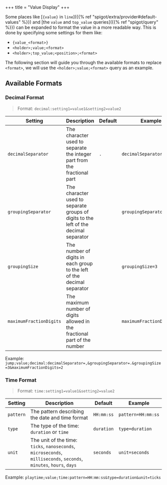+++
title = "Value Display"
+++

Some places like [`{value}` in `line`]({{% ref "spigot/extra/provider#default-values" %}}) and [the `value` and `top_value` queries]({{% ref "spigot/query" %}}) can be expanded to format the value in a more readable way. This is done by specifying some settings for them like:

- `{value_<format>}`
- `<holder>;value;<format>`
- `<holder>;top_value;<position>;<format>`

The following section will guide you through the available formats to replace `<format>`, we will use the `<holder>;value;<format>` query as an example.

## Available Formats

### Decimal Format

> Format: `decimal:setting1=value1&setting2=value2`

| Setting | Description | Default | Example |
| --- | --- | --- | --- |
| `decimalSeparator` | The character used to separate the integer part from the fractional part | `.` | `decimalSeparator=.` |
| `groupingSeparator` | The character used to separate groups of digits to the left of the decimal separator | | `groupingSeparator=,` |
| `groupingSize` | The number of digits in each group to the left of the decimal separator | | `groupingSize=3` |
| `maximumFractionDigits` | The maximum number of digits allowed in the fractional part of the number | | `maximumFractionDigits=2` |

Example: `jump;value;decimal:decimalSeparator=,&groupingSeparator=.&groupingSize=3&maximumFractionDigits=2`

### Time Format

> Format: `time:setting1=value1&setting2=value2`

| Setting | Description | Default | Example |
| --- | --- | --- | --- |
| `pattern` | The pattern describing the date and time format | `HH:mm:ss` | `pattern=HH:mm:ss` |
| `type` | The type of the time: `duration` or `time` | `duration` | `type=duration` |
| `unit` | The unit of the time: `ticks`, `nanoseconds`, `microseconds`, `milliseconds`, `seconds`, `minutes`, `hours`, `days` | `seconds` | `unit=seconds` |

Example: `playtime;value;time:pattern=HH:mm:ss&type=duration&unit=ticks`
